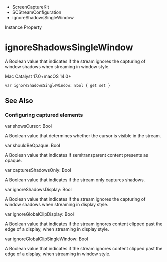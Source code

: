 

- ScreenCaptureKit
- SCStreamConfiguration
-  ignoreShadowsSingleWindow 

Instance Property

# ignoreShadowsSingleWindow

A Boolean value that indicates if the stream ignores the capturing of window shadows when streaming in window style.

Mac Catalyst 17.0+macOS 14.0+

``` source
var ignoreShadowsSingleWindow: Bool { get set }
```

## See Also

### Configuring captured elements

var showsCursor: Bool

A Boolean value that determines whether the cursor is visible in the stream.

var shouldBeOpaque: Bool

A Boolean value that indicates if semitransparent content presents as opaque.

var capturesShadowsOnly: Bool

A Boolean value that indicates if the stream only captures shadows.

var ignoreShadowsDisplay: Bool

A Boolean value that indicates if the stream ignores the capturing of window shadows when streaming in display style.

var ignoreGlobalClipDisplay: Bool

A Boolean value that indicates if the stream ignores content clipped past the edge of a display, when streaming in display style.

var ignoreGlobalClipSingleWindow: Bool

A Boolean value that indicates if the stream ignores content clipped past the edge of a display, when streaming in window style.

